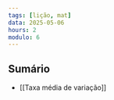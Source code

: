 ```yaml
---
tags: [lição, mat]
data: 2025-05-06
hours: 2
modulo: 6
---
```


## Sumário
- [[Taxa média de variação]]

